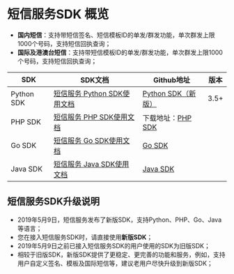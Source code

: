 # 短信服务SDK 概览



  - **国内短信**：支持带短信签名、短信模板ID的单发/群发功能，单次群发上限1000个号码，支持短信回执查询；
  - **国际及港澳台短信**：支持带短信模板ID的单发/群发功能，单次群发上限1000个号码，支持短信回执查询；

| SDK        | **SDK文档**                                       | Github地址                                                   | **版本** |
| ---------- | ------------------------------------------------- | ------------------------------------------------------------ | -------- |
| Python SDK | [短信服务 Python SDK使用文档](usms/sdk_docs/7003) | [Python SDK（新版）]( https://github.com/ucloud/ucloud-sdk-python3 ) | 3.5+     |
| PHP SDK    | [短信服务 PHP SDK使用文档](usms/sdk_docs/7005)    | 下载地址：[PHP SDK]( http://usms-static-file.cn-sh2.ufileos.com/ucloud-sdk-php-2722.zip ) |          |
| Go SDK     | [短信服务 Go SDK使用文档](usms/sdk_docs/7007)     | [Go SDK](https://github.com/ucloud/ucloud-sdk-go)            |          |
| Java SDK   | [短信服务 Java SDK使用文档](usms/sdk_docs/7009)   | [Java SDK](https://github.com/ucloud/ucloud-sdk-java)        |          |

## 短信服务SDK升级说明

  - 2019年5月9日，短信服务发布了新版SDK，支持Python、PHP、Go、Java等语言；
  - 您在接入短信服务SDK时，请直接使用**新版SDK**；
  - 2019年5月9日之前已接入短信服务SDK的用户使用的SDK为旧版SDK；
  - 相较于旧版SDK，新版SDK提供了更稳定、更完善的功能和服务，例如，支持用户自定义签名、模板及国际短信等，建议老用户尽快升级到新版SDK；

